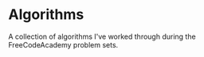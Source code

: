 # Algorithms

A collection of algorithms I've worked through during the FreeCodeAcademy problem sets.

